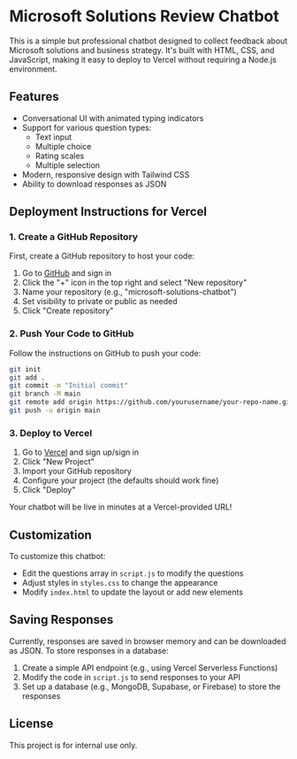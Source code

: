 # Microsoft Solutions Review Chatbot

This is a simple but professional chatbot designed to collect feedback about Microsoft solutions and business strategy. It's built with HTML, CSS, and JavaScript, making it easy to deploy to Vercel without requiring a Node.js environment.

## Features

- Conversational UI with animated typing indicators
- Support for various question types:
  - Text input
  - Multiple choice
  - Rating scales
  - Multiple selection
- Modern, responsive design with Tailwind CSS
- Ability to download responses as JSON

## Deployment Instructions for Vercel

### 1. Create a GitHub Repository

First, create a GitHub repository to host your code:

1. Go to [GitHub](https://github.com) and sign in
2. Click the "+" icon in the top right and select "New repository"
3. Name your repository (e.g., "microsoft-solutions-chatbot")
4. Set visibility to private or public as needed
5. Click "Create repository"

### 2. Push Your Code to GitHub

Follow the instructions on GitHub to push your code:

```bash
git init
git add .
git commit -m "Initial commit"
git branch -M main
git remote add origin https://github.com/yourusername/your-repo-name.git
git push -u origin main
```

### 3. Deploy to Vercel

1. Go to [Vercel](https://vercel.com) and sign up/sign in
2. Click "New Project"
3. Import your GitHub repository
4. Configure your project (the defaults should work fine)
5. Click "Deploy"

Your chatbot will be live in minutes at a Vercel-provided URL!

## Customization

To customize this chatbot:

- Edit the questions array in `script.js` to modify the questions
- Adjust styles in `styles.css` to change the appearance
- Modify `index.html` to update the layout or add new elements

## Saving Responses

Currently, responses are saved in browser memory and can be downloaded as JSON. To store responses in a database:

1. Create a simple API endpoint (e.g., using Vercel Serverless Functions)
2. Modify the code in `script.js` to send responses to your API
3. Set up a database (e.g., MongoDB, Supabase, or Firebase) to store the responses

## License

This project is for internal use only.
